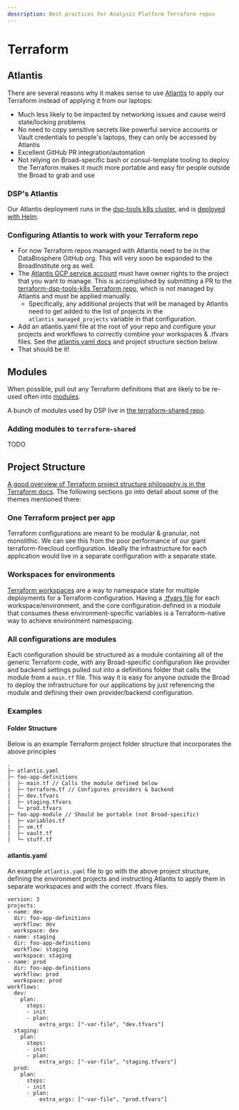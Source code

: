 ```yaml
---
description: Best practices for Analysis Platform Terraform repos
---
```


# Terraform

## Atlantis

There are several reasons why it makes sense to use [Atlantis](https://www.runatlantis.io/) to apply our Terraform instead of applying it from our laptops:

* Much less likely to be impacted by networking issues and cause weird state/locking problems
* No need to copy sensitive secrets like powerful service accounts or Vault credentials to people's laptops, they can only be accessed by Atlantis
* Excellent GitHub PR integration/automation
* Not relying on Broad-specific bash or consul-template tooling to deploy the Terraform makes it much more portable and easy for people outside the Broad to grab and use

### DSP's Atlantis

Our Atlantis deployment runs in the [dsp-tools k8s cluster](https://console.cloud.google.com/kubernetes/clusters/details/us-central1-a/dsp-tools?project=dsp-tools-k8s), and is [deployed with Helm](https://github.com/broadinstitute/terra-helm-definitions/blob/master/dsp-tools/atlantis.yaml).

### Configuring Atlantis to work with your Terraform repo

* For now Terraform repos managed with Atlantis need to be in the DataBiosphere GitHub org. This will very soon be expanded to the BroadInstitute org as well.
* The [Atlantis GCP service account](https://console.cloud.google.com/iam-admin/serviceaccounts/details/100994711738424816034?project=dsp-tools-k8s) must have owner rights to the project that you want to manage. This is accomplished by submitting a PR to the [terraform-dsp-tools-k8s Terraform repo](https://github.com/broadinstitute/terraform-dsp-tools-k8s), which is not managed by Atlantis and must be applied manually.
  * Specifically, any additional projects that will be managed by Atlantis need to get added to the list of projects in the `atlantis_managed_projects` variable in that configuration.
* Add an atlantis.yaml file at the root of your repo and configure your projects and workflows to correctly combine your workspaces & .tfvars files. See the [atlantis.yaml docs](https://www.runatlantis.io/docs/repo-level-atlantis-yaml.html) and project structure section below.
* That should be it!

## Modules

When possible, pull out any Terraform definitions that are likely to be re-used often into [modules](https://www.terraform.io/docs/modules/index.html).

A bunch of modules used by DSP live in [the terraform-shared repo](https://github.com/broadinstitute/terraform-shared/).

### Adding modules to `terraform-shared`

TODO

## Project Structure

[A good overview of Terraform project structure philosophy is in the Terraform docs](https://www.terraform.io/docs/cloud/guides/recommended-practices/part1.html). The following sections go into detail about some of the themes mentioned there:

### One Terraform project per app

Terraform configurations are meant to be modular & granular, not monolithic. We can see this from the poor performance of our giant terraform-firecloud configuration. Ideally the infrastructure for each application would live in a separate configuration with a separate state.

### Workspaces for environments

[Terraform workspaces](https://www.terraform.io/docs/state/workspaces.html) are a way to namespace state for multiple deployments for a Terraform configuration. Having a [.tfvars file](https://www.terraform.io/docs/configuration/variables.html#variable-definitions-tfvars-files) for each workspace/environment, and the core configuration defined in a module that consumes these environment-specific variables is a Terraform-native way to achieve environment namespacing.

### All configurations are modules

Each configuration should be structured as a module containing all of the generic Terraform code, with any Broad-specific configuration like provider and backend settings pulled out into a definitions folder that calls the module from a `main.tf` file. This way it is easy for anyone outside the Broad to deploy the infrastructure for our applications by just referencing the module and defining their own provider/backend configuration.

### Examples

#### Folder Structure

Below is an example Terraform project folder structure that incorporates the above principles

```text
.
├─ atlantis.yaml
├─ foo-app-definitions
|  ├─ main.tf // Calls the module defined below
|  ├─ terraform.tf // Configures providers & backend
|  ├─ dev.tfvars
|  ├─ staging.tfvars
|  └─ prod.tfvars
├─ foo-app-module // Should be portable (not Broad-specific)
|  ├─ variables.tf
|  ├─ vm.tf
|  ├─ vault.tf
|  └─ stuff.tf
```

#### atlantis.yaml

An example `atlantis.yaml` file to go with the above project structure, defining the environment projects and instructing Atlantis to apply them in separate workspaces and with the correct .tfvars files.

```text
version: 3
projects:
- name: dev
  dir: foo-app-definitions
  workflow: dev
  workspace: dev
- name: staging
  dir: foo-app-definitions
  workflow: staging
  workspace: staging
- name: prod
  dir: foo-app-definitions
  workflow: prod
  workspace: prod
workflows:
  dev:
    plan:
      steps:
      - init
      - plan:
          extra_args: ["-var-file", "dev.tfvars"]
  staging:
    plan:
      steps:
      - init
      - plan:
          extra_args: ["-var-file", "staging.tfvars"]
  prod:
    plan:
      steps:
      - init
      - plan:
          extra_args: ["-var-file", "prod.tfvars"]
```



